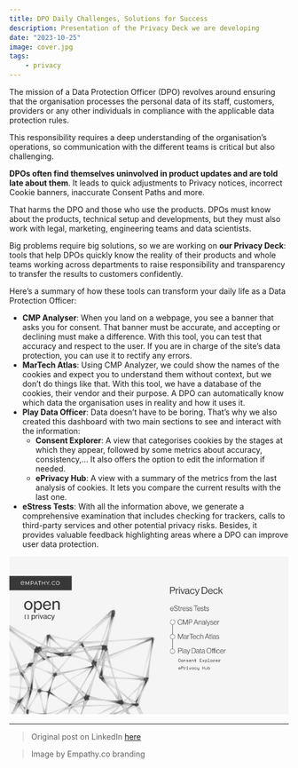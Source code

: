 ```yaml
---
title: DPO Daily Challenges, Solutions for Success
description: Presentation of the Privacy Deck we are developing
date: "2023-10-25"
image: cover.jpg
tags:
    - privacy
---
```


The mission of a Data Protection Officer (DPO) revolves around ensuring that the organisation processes the personal data of its staff, customers, providers or any other individuals in compliance with the applicable data protection rules.

This responsibility requires a deep understanding of the organisation’s operations, so communication with the different teams is critical but also challenging.

**DPOs often find themselves uninvolved in product updates and are told late about them**. It leads to quick adjustments to Privacy notices, incorrect Cookie banners, inaccurate Consent Paths and more.

That harms the DPO and those who use the products. DPOs must know about the products, technical setup and developments, but they must also work with legal, marketing, engineering teams and data scientists.

Big problems require big solutions, so we are working on **our Privacy Deck**: tools that help DPOs quickly know the reality of their products and whole teams working across departments to raise responsibility and transparency to transfer the results to customers confidently.

Here’s a summary of how these tools can transform your daily life as a Data Protection Officer:

* **CMP Analyser**: When you land on a webpage, you see a banner that asks you for consent. That banner must be accurate, and accepting or declining must make a difference. With this tool, you can test that accuracy and respect to the user. If you are in charge of the site’s data protection, you can use it to rectify any errors.
* **MarTech Atlas**: Using CMP Analyzer, we could show the names of the cookies and expect you to understand them without context, but we don’t do things like that. With this tool, we have a database of the cookies, their vendor and their purpose. A DPO can automatically know which data the organisation uses in reality and how it uses it.
* **Play Data Officer**: Data doesn’t have to be boring. That’s why we also created this dashboard with two main sections to see and interact with the information:
  * **Consent Explorer**: A view that categorises cookies by the stages at which they appear, followed by some metrics about accuracy, consistency,... It also offers the option to edit the information if needed.
  * **ePrivacy Hub**: A view with a summary of the metrics from the last analysis of cookies. It lets you compare the current results with the last one.
* **eStress Tests**: With all the information above, we generate a comprehensive examination that includes checking for trackers, calls to third-party services and other potential privacy risks. Besides, it provides valuable feedback highlighting areas where a DPO can improve user data protection.

![Schema of our pirvacy deck](1.jpg)

-----

> Original post on LinkedIn [here](https://www.linkedin.com/feed/update/urn:li:activity:7122875319081926656?utm_source=share&utm_medium=member_desktop)

> Image by Empathy.co branding
